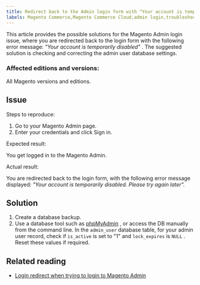 ```yaml
---
title: Redirect back to the Admin login form with "Your account is temporarily disabled" error
labels: Magento Commerce,Magento Commerce Cloud,admin login,troubleshooting
---
```


This article provides the possible solutions for the Magento Admin login issue, where you are redirected back to the login form with the following error message: *"Your account is temporarily disabled"* . The suggested solution is checking and correcting the admin user database settings.

### Affected editions and versions:

All Magento versions and editions.

## Issue

 <span class="wysiwyg-underline">Steps to reproduce:</span> 

1. Go to your Magento Admin page.
1. Enter your credentials and click Sign in.

 <span class="wysiwyg-underline">Expected result:</span> 

You get logged in to the Magento Admin.

 <span class="wysiwyg-underline">Actual result:</span> 

You are redirected back to the login form, with the following error message displayed: *"Your account is temporarily disabled. Please try again later".* 

## Solution

1. Create a database backup.
1. Use a database tool such as [phpMyAdmin](https://devdocs.magento.com/guides/v2.2/install-gde/prereq/optional.html#install-optional-phpmyadmin) , or access the DB manually from the command line. In the `admin_user` database table, for your admin user record, check if `is_active` is set to "1" and `lock_expires` is `NULL` . Reset these values if required.

## Related reading

<ul><li>
<p title="Redirect back to the login form with no error, when trying to login to Magento Admin"><a href="https://support.magento.com/hc/en-us/articles/360028606711">Login redirect when trying to login to Magento Admin</a></p>
</li></ul>